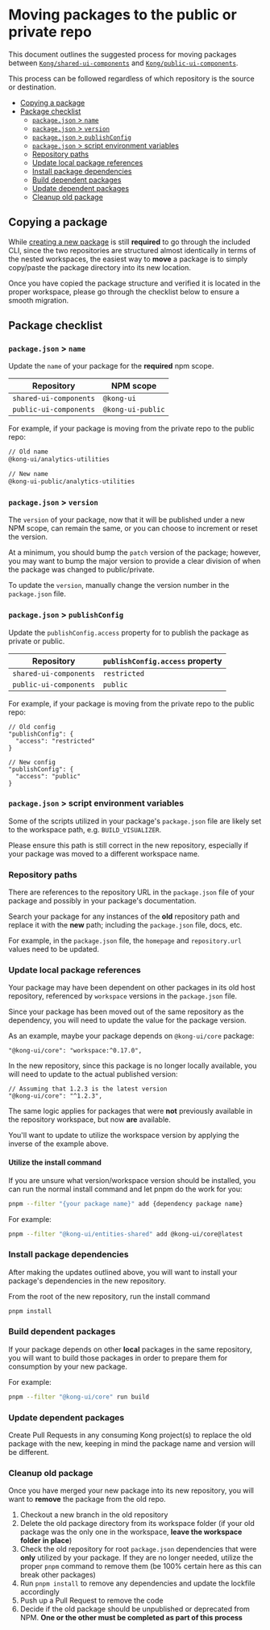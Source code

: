 # Moving packages to the public or private repo

This document outlines the suggested process for moving packages between [`Kong/shared-ui-components`](https://github.com/Kong/shared-ui-components) and [`Kong/public-ui-components`](https://github.com/Kong/public-ui-components).

This process can be followed regardless of which repository is the source or destination.

- [Copying a package](#copying-a-package)
- [Package checklist](#package-checklist)
  - [`package.json` \> `name`](#packagejson--name)
  - [`package.json` \> `version`](#packagejson--version)
  - [`package.json` \> `publishConfig`](#packagejson--publishconfig)
  - [`package.json` \> script environment variables](#packagejson--script-environment-variables)
  - [Repository paths](#repository-paths)
  - [Update local package references](#update-local-package-references)
  - [Install package dependencies](#install-package-dependencies)
  - [Build dependent packages](#build-dependent-packages)
  - [Update dependent packages](#update-dependent-packages)
  - [Cleanup old package](#cleanup-old-package)

## Copying a package

While [creating a new package](./creating-a-package.md) is still **required** to go through the included CLI, since the two repositories are structured almost identically in terms of the nested workspaces, the easiest way to **move** a package is to simply copy/paste the package directory into its new location.

Once you have copied the package structure and verified it is located in the proper workspace, please go through the checklist below to ensure a smooth migration.

## Package checklist

### `package.json` > `name`

Update the `name` of your package for the **required** npm scope.

Repository | NPM scope
---------|----------
`shared-ui-components` | `@kong-ui`
`public-ui-components` | `@kong-ui-public`

For example, if your package is moving from the private repo to the public repo:

```txt
// Old name
@kong-ui/analytics-utilities

// New name
@kong-ui-public/analytics-utilities
```

### `package.json` > `version`

The `version` of your package, now that it will be published under a new NPM scope, can remain the same, or you can choose to increment or reset the version.

At a minimum, you should bump the `patch` version of the package; however, you may want to bump the major version to provide a clear division of when the package was changed to public/private.

To update the `version`, manually change the version number in the `package.json` file.

### `package.json` > `publishConfig`

Update the `publishConfig.access` property for to publish the package as private or public.

Repository | `publishConfig.access` property
---------|----------
`shared-ui-components` | `restricted`
`public-ui-components` | `public`

For example, if your package is moving from the private repo to the public repo:

```jsonc
// Old config
"publishConfig": {
  "access": "restricted"
}

// New config
"publishConfig": {
  "access": "public"
}
```

### `package.json` > script environment variables

Some of the scripts utilized in your package's `package.json` file are likely set to the workspace path, e.g. `BUILD_VISUALIZER`.

Please ensure this path is still correct in the new repository, especially if your package was moved to a different workspace name.

### Repository paths

There are references to the repository URL in the `package.json` file of your package and possibly in your package's documentation.

Search your package for any instances of the **old** repository path and replace it with the **new** path; including the `package.json` file, docs, etc.

For example, in the `package.json` file, the `homepage` and `repository.url` values need to be updated.

### Update local package references

Your package may have been dependent on other packages in its old host repository, referenced by `workspace` versions in the `package.json` file.

Since your package has been moved out of the same repository as the dependency, you will need to update the value for the package version.

As an example, maybe your package depends on `@kong-ui/core` package:

```jsonc
"@kong-ui/core": "workspace:^0.17.0",
```

In the new repository, since this package is no longer locally available, you will need to update to the actual published version:

```jsonc
// Assuming that 1.2.3 is the latest version
"@kong-ui/core": "^1.2.3",
```

The same logic applies for packages that were **not** previously available in the repository workspace, but now **are** available.

You'll want to update to utilize the workspace version by applying the inverse of the example above.

#### Utilize the install command

If you are unsure what version/workspace version should be installed, you can run the normal install command and let pnpm do the work for you:

```sh
pnpm --filter "{your package name}" add {dependency package name}
```

For example:

```sh
pnpm --filter "@kong-ui/entities-shared" add @kong-ui/core@latest
```

### Install package dependencies

After making the updates outlined above, you will want to install your package's dependencies in the new repository.

From the root of the new repository, run the install command

```sh
pnpm install
```

### Build dependent packages

If your package depends on other **local** packages in the same repository, you will want to build those packages in order to prepare them for consumption by your new package.

For example:

```sh
pnpm --filter "@kong-ui/core" run build
```

### Update dependent packages

Create Pull Requests in any consuming Kong project(s) to replace the old package with the new, keeping in mind the package name and version will be different.

### Cleanup old package

Once you have merged your new package into its new repository, you will want to **remove** the package from the old repo.

1. Checkout a new branch in the old repository
2. Delete the old package directory from its workspace folder (if your old package was the only one in the workspace, **leave the workspace folder in place**)
3. Check the old repository for root `package.json` dependencies that were **only** utilized by your package. If they are no longer needed, utilize the proper `pnpm` command to remove them (be 100% certain here as this can break other packages)
4. Run `pnpm install` to remove any dependencies and update the lockfile accordingly
5. Push up a Pull Request to remove the code
6. Decide if the old package should be unpublished or deprecated from NPM. **One or the other must be completed as part of this process**
